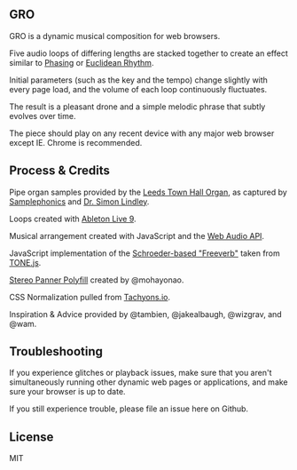 GRO
---

GRO is a dynamic musical composition for web browsers. 

Five audio loops of differing lengths are stacked together to create an effect similar to [Phasing](https://en.wikipedia.org/wiki/Phase_music) or [Euclidean Rhythm](https://en.wikipedia.org/wiki/Euclidean_rhythm).

Initial parameters (such as the key and the tempo) change slightly with every page load, and the volume of each loop continuously fluctuates.

The result is a pleasant drone and a simple melodic phrase that subtly evolves over time. 

The piece should play on any recent device with any major web browser except IE. Chrome is recommended.


Process & Credits​
------------------

Pipe organ samples provided by the [Leeds Town Hall Organ](http://www.leedsminster.org/Music/Organ/2/), as captured by [Samplephonics](https://www.samplephonics.com/products/free/sampler-instruments/the-leeds-town-hall-organ) and [Dr. Simon Lindley](http://simonlindley.org.uk/).

Loops created with [Ableton Live 9](https://makingmusic.ableton.com/).

Musical arrangement created with JavaScript and the [Web Audio API](http://teropa.info/blog/2016/08/19/what-is-the-web-audio-api.html). 

JavaScript implementation of the [Schroeder-based "Freeverb"](https://valhalladsp.com/2009/05/30/schroeder-reverbs-the-forgotten-algorithm/) taken from [TONE.js](https://github.com/Tonejs/Tone.js).

[Stereo Panner Polyfill](https://github.com/mohayonao/stereo-panner-node) created by @mohayonao.

CSS Normalization pulled from [Tachyons.io](http://tachyons.io).

Inspiration & Advice provided by @tambien, @jakealbaugh, @wizgrav, and @wam.

Troubleshooting
---------------

If you experience glitches or playback issues, make sure that you aren't simultaneously running other dynamic web pages or applications, and make sure your browser is up to date. 

If you still experience trouble, please file an issue here on Github.

License
-------

MIT